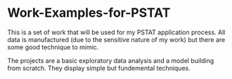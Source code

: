 # Work-Examples-for-PSTAT
This is a set of work that will be used for my PSTAT application process.  All data is manufactured (due to the sensitive nature of my work) but there are some good technique to mimic. 

The projects are a basic exploratory data analysis and a model building from scratch. They display simple but fundemental techniques.

